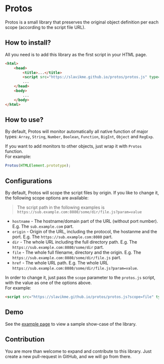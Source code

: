Protos
======

Protos is a small library that preserves the original object definition per each scope (according to the script file URL).

How to install?
---------------
All you need is to add this library as the first script in your HTML page.

```html
<html>
    <head>
        <title>...</title>
        <script src="https://slavikme.github.io/protos/protos.js" type="application/javascript"></script>
        ...
    </head>
    <body>
        ...
    </body>
</html>
```

How to use?
-----------
By default, Protos will monitor automatically all native function of major types: `Array`, `String`, `Number`, `Boolean`, `Function`, `BigInt`, `Object` and `RegExp`.

If you want to add monitors to other objects, just wrap it with `Protos` function.  
For example:
```js
Protos(HTMLElement.prototype);
```

Configurations
--------------
By default, Protos will scope the script files by origin. If you like to change it, the following scope options are available:
> The script path in the following examples is `https://sub.example.com:8080/some/dir/file.js?param=value`  
 - `hostname` - The hostname/domain part of the URL (without port number). E.g. The `sub.example.com` part.
 - `origin` - Origin of the URL, including the protocol, the hostanme and the port. E.g. The `https://sub.example.com:8080` part.
 - `dir` - The whole URL including the full directory path. E.g. The `https://sub.example.com:8080/some/dir` part.
 - `file` - The whole full filename, directory and the origin. E.g. The `https://sub.example.com:8080/some/dir/file.js` part.
 - `href` - The whole URL path. E.g. The whole URL `https://sub.example.com:8080/some/dir/file.js?param=value`. 

In order to change it, just pass the `scope` parameter to the `protos.js` script, with the value as one of the options above.  
For example:
```html
<script src="https://slavikme.github.io/protos/protos.js?scope=file" type="application/javascript"></script>
``` 

Demo
----
See the [example page](https://slavikme.github.io/protos/example/) to view a sample show-case of the library. 

Contribution
------------
You are more than welcome to expand and contribute to this library.
Just create a new pull-request in GitHub, and we will go from there. 

